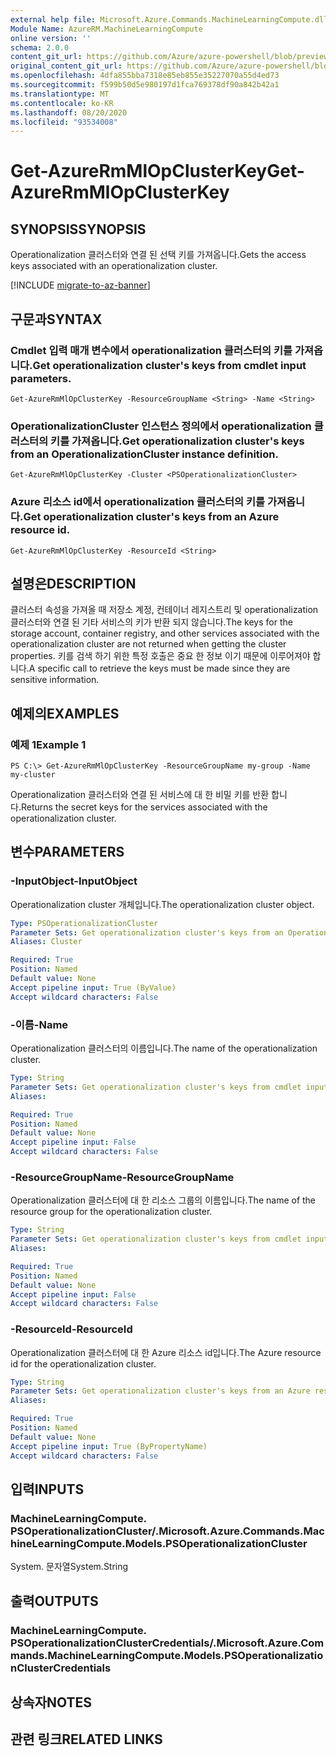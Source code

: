 ```yaml
---
external help file: Microsoft.Azure.Commands.MachineLearningCompute.dll-Help.xml
Module Name: AzureRM.MachineLearningCompute
online version: ''
schema: 2.0.0
content_git_url: https://github.com/Azure/azure-powershell/blob/preview/src/ResourceManager/MachineLearningCompute/Commands.MachineLearningCompute/help/Get-AzureRmMlOpClusterKey.md
original_content_git_url: https://github.com/Azure/azure-powershell/blob/preview/src/ResourceManager/MachineLearningCompute/Commands.MachineLearningCompute/help/Get-AzureRmMlOpClusterKey.md
ms.openlocfilehash: 4dfa855bba7318e85eb855e35227070a55d4ed73
ms.sourcegitcommit: f599b50d5e980197d1fca769378df90a842b42a1
ms.translationtype: MT
ms.contentlocale: ko-KR
ms.lasthandoff: 08/20/2020
ms.locfileid: "93534008"
---
```

# <span data-ttu-id="26403-101">Get-AzureRmMlOpClusterKey</span><span class="sxs-lookup"><span data-stu-id="26403-101">Get-AzureRmMlOpClusterKey</span></span>

## <span data-ttu-id="26403-102">SYNOPSIS</span><span class="sxs-lookup"><span data-stu-id="26403-102">SYNOPSIS</span></span>
<span data-ttu-id="26403-103">Operationalization 클러스터와 연결 된 선택 키를 가져옵니다.</span><span class="sxs-lookup"><span data-stu-id="26403-103">Gets the access keys associated with an operationalization cluster.</span></span>

[!INCLUDE [migrate-to-az-banner](../../includes/migrate-to-az-banner.md)]

## <span data-ttu-id="26403-104">구문과</span><span class="sxs-lookup"><span data-stu-id="26403-104">SYNTAX</span></span>

### <span data-ttu-id="26403-105">Cmdlet 입력 매개 변수에서 operationalization 클러스터의 키를 가져옵니다.</span><span class="sxs-lookup"><span data-stu-id="26403-105">Get operationalization cluster's keys from cmdlet input parameters.</span></span>
```
Get-AzureRmMlOpClusterKey -ResourceGroupName <String> -Name <String>
```

### <span data-ttu-id="26403-106">OperationalizationCluster 인스턴스 정의에서 operationalization 클러스터의 키를 가져옵니다.</span><span class="sxs-lookup"><span data-stu-id="26403-106">Get operationalization cluster's keys from an OperationalizationCluster instance definition.</span></span>
```
Get-AzureRmMlOpClusterKey -Cluster <PSOperationalizationCluster>
```

### <span data-ttu-id="26403-107">Azure 리소스 id에서 operationalization 클러스터의 키를 가져옵니다.</span><span class="sxs-lookup"><span data-stu-id="26403-107">Get operationalization cluster's keys from an Azure resource id.</span></span>
```
Get-AzureRmMlOpClusterKey -ResourceId <String>
```

## <span data-ttu-id="26403-108">설명은</span><span class="sxs-lookup"><span data-stu-id="26403-108">DESCRIPTION</span></span>
<span data-ttu-id="26403-109">클러스터 속성을 가져올 때 저장소 계정, 컨테이너 레지스트리 및 operationalization 클러스터와 연결 된 기타 서비스의 키가 반환 되지 않습니다.</span><span class="sxs-lookup"><span data-stu-id="26403-109">The keys for the storage account, container registry, and other services associated with the operationalization cluster are not returned when getting the cluster properties.</span></span> <span data-ttu-id="26403-110">키를 검색 하기 위한 특정 호출은 중요 한 정보 이기 때문에 이루어져야 합니다.</span><span class="sxs-lookup"><span data-stu-id="26403-110">A specific call to retrieve the keys must be made since they are sensitive information.</span></span>

## <span data-ttu-id="26403-111">예제의</span><span class="sxs-lookup"><span data-stu-id="26403-111">EXAMPLES</span></span>

### <span data-ttu-id="26403-112">예제 1</span><span class="sxs-lookup"><span data-stu-id="26403-112">Example 1</span></span>
```
PS C:\> Get-AzureRmMlOpClusterKey -ResourceGroupName my-group -Name my-cluster
```

<span data-ttu-id="26403-113">Operationalization 클러스터와 연결 된 서비스에 대 한 비밀 키를 반환 합니다.</span><span class="sxs-lookup"><span data-stu-id="26403-113">Returns the secret keys for the services associated with the operationalization cluster.</span></span>

## <span data-ttu-id="26403-114">변수</span><span class="sxs-lookup"><span data-stu-id="26403-114">PARAMETERS</span></span>

### <span data-ttu-id="26403-115">-InputObject</span><span class="sxs-lookup"><span data-stu-id="26403-115">-InputObject</span></span>
<span data-ttu-id="26403-116">Operationalization cluster 개체입니다.</span><span class="sxs-lookup"><span data-stu-id="26403-116">The operationalization cluster object.</span></span>

```yaml
Type: PSOperationalizationCluster
Parameter Sets: Get operationalization cluster's keys from an OperationalizationCluster instance definition.
Aliases: Cluster

Required: True
Position: Named
Default value: None
Accept pipeline input: True (ByValue)
Accept wildcard characters: False
```

### <span data-ttu-id="26403-117">-이름</span><span class="sxs-lookup"><span data-stu-id="26403-117">-Name</span></span>
<span data-ttu-id="26403-118">Operationalization 클러스터의 이름입니다.</span><span class="sxs-lookup"><span data-stu-id="26403-118">The name of the operationalization cluster.</span></span>

```yaml
Type: String
Parameter Sets: Get operationalization cluster's keys from cmdlet input parameters.
Aliases: 

Required: True
Position: Named
Default value: None
Accept pipeline input: False
Accept wildcard characters: False
```

### <span data-ttu-id="26403-119">-ResourceGroupName</span><span class="sxs-lookup"><span data-stu-id="26403-119">-ResourceGroupName</span></span>
<span data-ttu-id="26403-120">Operationalization 클러스터에 대 한 리소스 그룹의 이름입니다.</span><span class="sxs-lookup"><span data-stu-id="26403-120">The name of the resource group for the operationalization cluster.</span></span>

```yaml
Type: String
Parameter Sets: Get operationalization cluster's keys from cmdlet input parameters.
Aliases: 

Required: True
Position: Named
Default value: None
Accept pipeline input: False
Accept wildcard characters: False
```

### <span data-ttu-id="26403-121">-ResourceId</span><span class="sxs-lookup"><span data-stu-id="26403-121">-ResourceId</span></span>
<span data-ttu-id="26403-122">Operationalization 클러스터에 대 한 Azure 리소스 id입니다.</span><span class="sxs-lookup"><span data-stu-id="26403-122">The Azure resource id for the operationalization cluster.</span></span>

```yaml
Type: String
Parameter Sets: Get operationalization cluster's keys from an Azure resouce id.
Aliases: 

Required: True
Position: Named
Default value: None
Accept pipeline input: True (ByPropertyName)
Accept wildcard characters: False
```

## <span data-ttu-id="26403-123">입력</span><span class="sxs-lookup"><span data-stu-id="26403-123">INPUTS</span></span>

### <span data-ttu-id="26403-124">MachineLearningCompute. PSOperationalizationCluster/.</span><span class="sxs-lookup"><span data-stu-id="26403-124">Microsoft.Azure.Commands.MachineLearningCompute.Models.PSOperationalizationCluster</span></span>
<span data-ttu-id="26403-125">System. 문자열</span><span class="sxs-lookup"><span data-stu-id="26403-125">System.String</span></span>


## <span data-ttu-id="26403-126">출력</span><span class="sxs-lookup"><span data-stu-id="26403-126">OUTPUTS</span></span>

### <span data-ttu-id="26403-127">MachineLearningCompute. PSOperationalizationClusterCredentials/.</span><span class="sxs-lookup"><span data-stu-id="26403-127">Microsoft.Azure.Commands.MachineLearningCompute.Models.PSOperationalizationClusterCredentials</span></span>


## <span data-ttu-id="26403-128">상속자</span><span class="sxs-lookup"><span data-stu-id="26403-128">NOTES</span></span>

## <span data-ttu-id="26403-129">관련 링크</span><span class="sxs-lookup"><span data-stu-id="26403-129">RELATED LINKS</span></span>

